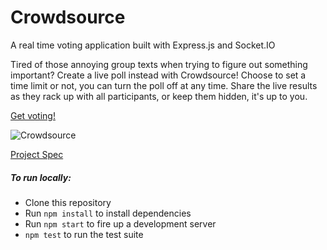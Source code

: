 # Crowdsource

A real time voting application built with Express.js and Socket.IO

Tired of those annoying group texts when trying to figure out something important? Create a live poll instead with Crowdsource! Choose to set a time limit or not, you can turn the poll off at any time. Share the live results as they rack up with all participants, or keep them hidden, it's up to you.

[Get voting!](https://realtime-crowdsource.herokuapp.com/)

![Crowdsource](http://g.recordit.co/jQuRqJ0bqg.gif)

[Project Spec](https://github.com/turingschool/curriculum/blob/master/source/projects/real_time.markdown)


##### To run locally:
* Clone this repository
* Run `npm install` to install dependencies
* Run `npm start` to fire up a development server
* `npm test` to run the test suite
